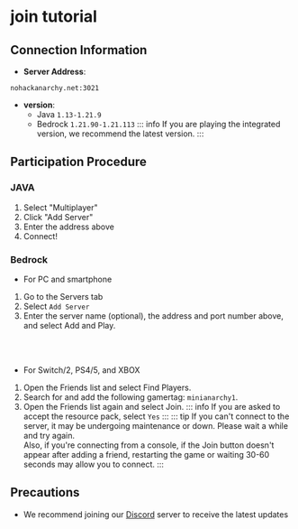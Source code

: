 # join tutorial

## Connection Information

- **Server Address**: 
```
nohackanarchy.net:3021
```
- **version**: 
    - Java `1.13-1.21.9`
    - Bedrock `1.21.90-1.21.113`
::: info
If you are playing the integrated version, we recommend the latest version.
:::

## Participation Procedure
### JAVA
1. Select "Multiplayer"
2. Click "Add Server"
3. Enter the address above
4. Connect!

### Bedrock
- For PC and smartphone
1. Go to the Servers tab
2. Select `Add Server`
3. Enter the server name (optional), the address and port number above, and select Add and Play.
<br>
<br>

- For Switch/2, PS4/5, and XBOX
1. Open the Friends list and select Find Players.
2. Search for and add the following gamertag: `minianarchy1`.
3. Open the Friends list again and select Join.
::: info 
If you are asked to accept the resource pack, select `Yes`
:::
::: tip 
If you can't connect to the server, it may be undergoing maintenance or down. Please wait a while and try again. <br>
Also, if you're connecting from a console, if the Join button doesn't appear after adding a friend, restarting the game or waiting 30-60 seconds may allow you to connect.
:::

## Precautions

- We recommend joining our [Discord](https://discord.gg/CzfGwv2wPM) server to receive the latest updates